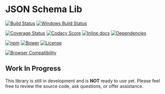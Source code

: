JSON Schema Lib
============================

[![Build Status](https://api.travis-ci.org/BigstickCarpet/json-schema-lib.svg?branch=master)](https://travis-ci.org/BigstickCarpet/json-schema-lib)
[![Windows Build Status](https://ci.appveyor.com/api/projects/status/github/bigstickcarpet/json-schema-lib?svg=true&branch=master&failingText=Windows%20build%20failing&passingText=Windows%20build%20passing)](https://ci.appveyor.com/project/BigstickCarpet/json-schema-lib/branch/master)

[![Coverage Status](https://coveralls.io/repos/BigstickCarpet/json-schema-lib/badge.svg?branch=master&service=github)](https://coveralls.io/r/BigstickCarpet/json-schema-lib)
[![Codacy Score](https://api.codacy.com/project/badge/Grade/c534bafe6ea349d8883761996f545d4f)](https://www.codacy.com/public/jamesmessinger/json-schema-lib)
[![Inline docs](http://inch-ci.org/github/BigstickCarpet/json-schema-lib.svg?branch=master&style=shields)](http://inch-ci.org/github/BigstickCarpet/json-schema-lib)
[![Dependencies](https://david-dm.org/BigstickCarpet/json-schema-lib.svg)](https://david-dm.org/BigstickCarpet/json-schema-lib)

[![npm](http://img.shields.io/npm/v/json-schema-lib.svg)](https://www.npmjs.com/package/json-schema-lib)
[![Bower](http://img.shields.io/bower/v/json-schema-lib.svg)](http://bower.io/)
[![License](https://img.shields.io/npm/l/json-schema-lib.svg)](LICENSE)

[![Browser Compatibility](https://saucelabs.com/browser-matrix/json-schema-lib.svg)](https://saucelabs.com/u/json-schema-lib)


Work In Progress
--------------------------
This library is still in development and is **NOT** ready to use yet.  Please feel free to review the source code, ask questions, or offer assistance.
